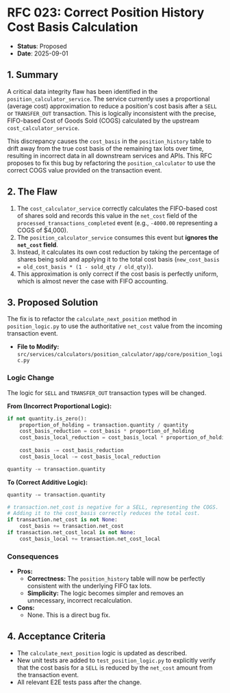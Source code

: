 # RFC 023: Correct Position History Cost Basis Calculation

* **Status**: Proposed
* **Date**: 2025-09-01

## 1. Summary

A critical data integrity flaw has been identified in the `position_calculator_service`. The service currently uses a proportional (average cost) approximation to reduce a position's cost basis after a `SELL` or `TRANSFER_OUT` transaction. This is logically inconsistent with the precise, FIFO-based Cost of Goods Sold (COGS) calculated by the upstream `cost_calculator_service`.

This discrepancy causes the `cost_basis` in the `position_history` table to drift away from the true cost basis of the remaining tax lots over time, resulting in incorrect data in all downstream services and APIs. This RFC proposes to fix this bug by refactoring the `position_calculator` to use the correct COGS value provided on the transaction event.

## 2. The Flaw

1.  The `cost_calculator_service` correctly calculates the FIFO-based cost of shares sold and records this value in the `net_cost` field of the `processed_transactions_completed` event (e.g., `-4000.00` representing a COGS of $4,000).
2.  The `position_calculator_service` consumes this event but **ignores the `net_cost` field**.
3.  Instead, it calculates its own cost reduction by taking the percentage of shares being sold and applying it to the total cost basis (`new_cost_basis = old_cost_basis * (1 - sold_qty / old_qty)`).
4.  This approximation is only correct if the cost basis is perfectly uniform, which is almost never the case with FIFO accounting.

## 3. Proposed Solution

The fix is to refactor the `calculate_next_position` method in `position_logic.py` to use the authoritative `net_cost` value from the incoming transaction event.

* **File to Modify:** `src/services/calculators/position_calculator/app/core/position_logic.py`

### Logic Change

The logic for `SELL` and `TRANSFER_OUT` transaction types will be changed.

**From (Incorrect Proportional Logic):**
```python
if not quantity.is_zero():
    proportion_of_holding = transaction.quantity / quantity
    cost_basis_reduction = cost_basis * proportion_of_holding
    cost_basis_local_reduction = cost_basis_local * proportion_of_holding
    
    cost_basis -= cost_basis_reduction
    cost_basis_local -= cost_basis_local_reduction

quantity -= transaction.quantity
````

**To (Correct Additive Logic):**

```python
quantity -= transaction.quantity

# transaction.net_cost is negative for a SELL, representing the COGS.
# Adding it to the cost_basis correctly reduces the total cost.
if transaction.net_cost is not None:
    cost_basis += transaction.net_cost
if transaction.net_cost_local is not None:
    cost_basis_local += transaction.net_cost_local
```

### Consequences

  * **Pros:**
      * **Correctness:** The `position_history` table will now be perfectly consistent with the underlying FIFO tax lots.
      * **Simplicity:** The logic becomes simpler and removes an unnecessary, incorrect recalculation.
  * **Cons:**
      * None. This is a direct bug fix.

## 4\. Acceptance Criteria

  * The `calculate_next_position` logic is updated as described.
  * New unit tests are added to `test_position_logic.py` to explicitly verify that the cost basis for a `SELL` is reduced by the `net_cost` amount from the transaction event.
  * All relevant E2E tests pass after the change.

<!-- end list -->
 